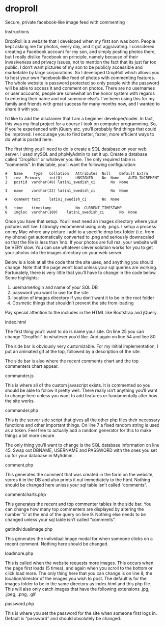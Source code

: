 # droproll
Secure, private facebook-like image feed with commenting

Instructions

DropRoll is a website that I developed when my first son was born. People kept asking me for photos, every day, and it got aggravating. I considered creating a Facebook account for my son, and simply posting photos there, but I really dislike Facebook on principle, namely because of their invasiveness and privacy issues, not to mention the fact that its just far too public. I don’t want pictures of my son to be publicly accessible and marketable by large corporations. So I developed DropRoll which allows you to host your own Facebook-like feed of photos with commenting features. The whole website is password protected so only people with the password will be able to access it and comment on photos. There are no usernames or user accounts, people are somewhat on the honor system with regards to entering their name and not someone else’s. I’ve been using this for my family and friends with great success for many months now, and I wanted to share it with you. 

I’d like to add the disclaimer that I am a beginner developer/coder. In fact, this was my final project for a course I took on computer programming. So, if you’re experienced with jQuery etc. you’ll probably find things that could be improved. I encourage you to find better, faster, more efficient ways to do what is posted here. 

The first thing you’ll need to do is create a SQL database on your web server. I used mySQL and phpMyAdmin to set it up. Create a database called “DropRoll” or whatever you like. The only required table is “comments”. In this table, you’ll want the following configuration:

	#	Name	 Type	Collation	Attributes	Null	Default	Extra	
	1	row  Primary	int(8)		UNSIGNED	No	None	AUTO_INCREMENT	
	2	postid	varchar(40)	latin1_swedish_ci		No	None		

	3	name	varchar(22)	latin1_swedish_ci		No	None		

	4	comment	text	latin1_swedish_ci		No	None		

	5	time	timestamp			No	CURRENT_TIMESTAMP		
	6	imgloc	varchar(100)	latin1_swedish_ci		No	None		

Once you have that setup. You’ll next need an images directory where your pictures will live. I strongly recommend using only .pngs.  I setup a process on my Mac where any picture I add to a specific drop box folder (i.e. from my phone) get automatically converted to .png and seriously downscaled so that the file is less than 1mb. If your photos are full rez, your website will be VERY slow. You can use whatever clever solution works for you to get your photos into the images directory on your web server. 

Below is a look at all the code that the site uses, and anything you should change. Note that the page won’t load unless your sql queries are working. Fortunately, there is very little that you’ll have to change in the code below. Some highlights:
1) username/login and name of your SQL DB
2) password you want to use for the site
3) location of images directory if you don’t want it to be in the root folder
4) Cosmetic things that shouldn’t prevent the site from loading

Pay special attention to the includes in the HTML like Bootstrap and jQuery. 

index.html

The first thing you’ll want to do is name your site. On line 25 you can change “DropRoll” to whatever you’d like. And again on line 54 and line 80.

The side bar is obviously very customizable. For my initial implementation, I put an animated gif at the top, followed by a description of the site. 

The side bar is also where the recent comments chart and the top commenters chart appear. 

commander.js

This is where all of the custom javascript exists. It is commented so you should be able to follow it pretty well. There really isn’t anything you’ll want to change here unless you want to add features or fundamentally alter how the site works. 

commander.php

This is the server side script that gives all the other php files their necessary functions and other important things. On line 7 a fixed random string is used as a token. Feel free to actually add a random generator for this to make things a bit more secure. 

The only thing you’ll want to change is the SQL database information on line 45. Swap out DBNAME, USERNAME and PASSWORD with the ones you set up for your database in MyAdmin. 

comment.php

This generates the comment that was created in the form on the website, stores it in the DB and also prints it out immediately to the html. Nothing should be changed here unless your sql table isn’t called “comments”. 

commentcharts.php

This generates the recent and top commenter tables in the side bar. You can change how many top commenters are displayed by altering the number ‘5’ at the end of the query on line 9. Nothing else needs to be changed unless your sql table isn’t called “comments”. 

getindividualimage.php

This generates the individual image modal for when someone clicks on a recent comment. Nothing here should be changed. 

loadmore.php

This is called when the website requests more images. This occurs when the page first loads (5 times), and again when you scroll to the bottom or click load more. The only thing here that you can change is on line 8, the location/director of the images you wish to post. The default is for the images folder to be in the same directory as index.html and this php file. This will also only catch images that have the following extensions .jpg, .jpeg, .png, .gif 

password.php

This is where you set the password for the site when someone first logs in. Default is “password” and should absolutely be changed. 

